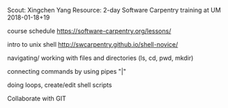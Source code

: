 Scout: Xingchen Yang
Resource: 2-day Software Carpentry training at UM 2018-01-18+19

course schedule
https://software-carpentry.org/lessons/


intro to unix shell
http://swcarpentry.github.io/shell-novice/

navigating/ working with files and directories (ls, cd, pwd, mkdir)

connecting commands by using pipes "|"

doing loops, create/edit shell scripts


Collaborate with GIT

